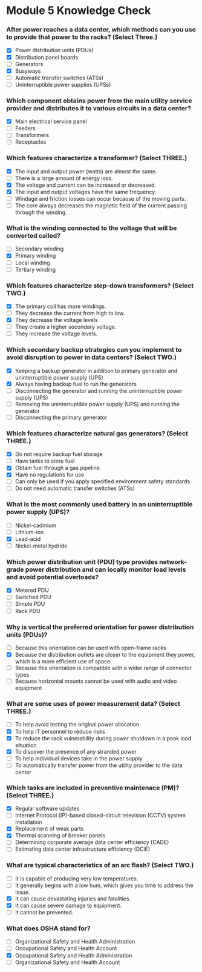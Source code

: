 # Module 5 Knowledge Check

### After power reaches a data center, which methods can you use to provide that power to the racks? (Select Three.)

- [X] Power distribution units (PDUs)
- [X] Distribution panel boards
- [ ] Generators
- [X] Busyways
- [ ] Automatic transfer switches (ATSs)
- [ ] Uninterruptible power supplies (UPSs)

### Which component obtains power from the main utility service provider and distributes it to various circuits in a data center?

- [X] Main electrical service panel
- [ ] Feeders
- [ ] Transformers
- [ ] Receptacles

### Which features characterize a transformer? (Select THREE.)

- [X] The input and output power (watts) are almost the same.
- [ ] There is a large amount of energy loss.
- [X] The voltage and current can be increased or decreased.
- [X] The input and output voltages have the same frequency.
- [ ] Windage and friction losses can occur because of the moving parts.
- [ ] The core always decreases the magnetic field of the current passing through the winding.

### What is the winding connected to the voltage that will be converted called?

- [ ] Secondary winding
- [X] Primary winding
- [ ] Local winding
- [ ] Tertiary winding

### Which features characterize step-down transformers? (Select TWO.)

- [X] The primary coil has more windings.
- [ ] They decrease the current from high to low.
- [X] They decrease the voltage levels
- [ ] They create a higher secondary voltage.
- [ ] They increase the voltage levels.

### Which secondary backup strategies can you implement to avoid disruption to power in data centers? (Select TWO.) 

- [X] Keeping a backup generator in addition to primary generator and uninterruptible power supply (UPS)
- [X] Always having backup fuel to run the generators
- [ ] Disconnecting the generator and running the uninterruptible power supply (UPS)
- [ ] Removing the uninterruptible power supply (UPS) and running the generator
- [ ] Disconnecting the primary generator

### Which features characterize natural gas generators? (Select THREE.)

- [X] Do not require backup fuel storage
- [ ] Have tanks to store fuel
- [X] Obtain fuel through a gas pipeline
- [X] Have no regulations for use
- [ ] Can only be used if you apply specified environment safety standards
- [ ] Do not need automatic transfer switches (ATSs)

### What is the most commonly used battery in an uninterruptible power supply (UPS)?

- [ ] Nickel-cadmium
- [ ] Lithium-ion
- [X] Lead-acid
- [ ] Nickel-metal hydride

### Which power distribution unit (PDU) type provides network-grade power distribution and can locally monitor load levels and avoid potential overloads? 

- [X] Metered PDU
- [ ] Switched PDU
- [ ] Simple PDU
- [ ] Rack PDU

### Why is vertical the preferred orientation for power distribution units (PDUs)?

- [ ] Because this orientation can be used with open-frame racks
- [X] Because the distribution outlets are closer to the equipment they power, which is a more efficient use of space
- [ ] Because this orientation is compatible with a wider range of connector types
- [ ] Because horizontal mounts cannot be used with audio and video equipment

### What are some uses of power measurement data? (Select THREE.)

- [ ] To help avoid testing the original power allocation
- [X] To help IT personnel to reduce risks
- [X] To reduce the rack vulnerability during power shutdown in a peak load situation
- [X] To discover the presence of any stranded power
- [ ] To help individual devices take in the power supply
- [ ] To automatically transfer power from the utility provider to the data center

### Which tasks are included in preventive maintenace (PM)? (Select THREE.)

- [X] Regular software updates
- [ ] Internet Protocol (IP)-based closed-circuit television (CCTV) system installation
- [X] Replacement of weak parts
- [X] Thermal scanning of breaker panels
- [ ] Determining corporate average data center efficiency (CADE)
- [ ] Estimating data center infrastructure efficiency (DCiE)

### What are typical characteristics of an arc flash? (Select TWO.)

- [ ] It is capable of producing very low temperatures.
- [ ] It generally begins with a low hum, which gives you time to address the issue.
- [X] It can cause devastating injuries and fatalities.
- [X] It can cause severe damage to equipment.
- [ ] It cannot be prevented.

### What does OSHA stand for?

- [ ] Organizational Safety and Health Administration
- [ ] Occupational Safety and Health Account
- [X] Occupational Safety and Health Administration
- [ ] Organizational Safety and Health Account